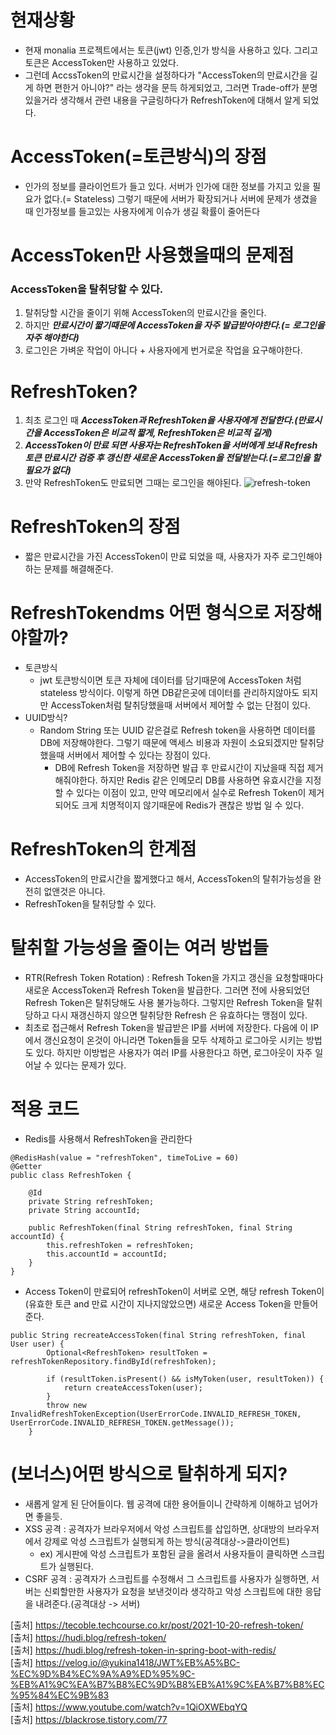 # 현재상황
- 현재 monalia 프로젝트에서는 토큰(jwt) 인증,인가 방식을 사용하고 있다. 그리고 토큰은 AccessToken만 사용하고 있었다.
- 그런데 AccssToken의 만료시간을 설정하다가 "AccessToken의 만료시간을 길게 하면 편한거 아니야?" 라는 생각을 문득 하게되었고, 그러면 Trade-off가 분명 있을거라 생각해서 관련 내용을 구글링하다가 RefreshToken에 대해서 알게 되었다.

# AccessToken(=토큰방식)의 장점
- 인가의 정보를 클라이언트가 들고 있다. 서버가 인가에 대한 정보를 가지고 있을 필요가 없다.(= Stateless) 그렇기 때문에 서버가 확장되거나 서버에 문제가 생겼을 때 인가정보를 들고있는 사용자에게 이슈가 생길 확률이 줄어든다

# AccessToken만 사용했을때의 문제점
### AccessToken을 탈취당할 수 있다.
1. 탈취당할 시간을 줄이기 위해 AccessToken의 만료시간을 줄인다.
2. 하지만 ***만료시간이 짧기때문에 AccessToken을 자주 발급받아야한다.(= 로그인을 자주 해야한다)***
3. 로그인은 가벼운 작업이 아니다 + 사용자에게 번거로운 작업을 요구해야한다.

# RefreshToken?
1. 최초 로그인 때 ***AccessToken과 RefreshToken을 사용자에게 전달한다.(만료시간을 AccessToken은 비교적 짧게, RefreshToken은 비교적 길게)***
2. ***AccessToken이 만료 되면 사용자는 RefreshToken을 서버에게 보내 Refresh 토큰 만료시간 검증 후 갱신한 새로운 AccessToken을 전달받는다.(=로그인을 할 필요가 없다)***
3. 만약 RefreshToken도 만료되면 그때는 로그인을 해야된다.
![refresh-token](https://user-images.githubusercontent.com/22884224/221601387-95b523a2-713c-4418-b811-62a2a12df7f4.png)


# RefreshToken의 장점
- 짧은 만료시간을 가진 AccessToken이 만료 되었을 때, 사용자가 자주 로그인해야하는 문제를 해결해준다.

# RefreshTokendms 어떤 형식으로 저장해야할까?
- 토큰방식
  - jwt 토큰방식이면 토큰 자체에 데이터를 담기때문에 AccessToken 처럼 stateless 방식이다. 이렇게 하면 DB같은곳에 데이터를 관리하지않아도 되지만 AccessToken처럼 탈취당했을때 서버에서 제어할 수 없는 단점이 있다.
- UUID방식?
  - Random String 또는 UUID 같은걸로 Refresh token을 사용하면 데이터를 DB에 저장해야한다. 그렇기 때문에 액세스 비용과 자원이 소요되겠지만 탈취당했을때 서버에서 제어할 수 있다는 장점이 있다. 
    - DB에 Refresh Token을 저장하면 발급 후 만료시간이 지났을때 직접 제거해줘야한다. 하지만 Redis 같은 인메모리 DB를 사용하면 유효시간을 지정할 수 있다는 이점이 있고, 만약 메모리에서 실수로 Refresh Token이 제거되어도 크게 치명적이지 않기때문에 Redis가 괜찮은 방법 일 수 있다.  

# RefreshToken의 한계점
- AccessToken의 만료시간을 짧게했다고 해서, AccessToken의 탈취가능성을 완전히 없앤것은 아니다.
- RefreshToken을 탈취당할 수 있다.

# 탈취할 가능성을 줄이는 여러 방법들
- RTR(Refresh Token Rotation) : Refresh Token을 가지고 갱신을 요청할때마다 새로운 AccessToken과 Refresh Token을 발급한다. 그러면 전에 사용되었던 Refresh Token은 탈취당해도 사용 불가능하다. 그렇지만 Refresh Token을 탈취당하고 다시 재갱신하지 않으면 탈취당한 Refresh 은 유효하다는 맹점이 있다.
- 최초로 접근해서 Refresh Token을 발급받은 IP를 서버에 저장한다. 다음에 이 IP에서 갱신요청이 온것이 아니라면 Token들을 모두 삭제하고 로그아웃 시키는 방법도 있다. 하지만 이방법은 사용자가 여러 IP를 사용한다고 하면, 로그아웃이 자주 일어날 수 있다는 문제가 있다.

# 적용 코드
- Redis를 사용해서 RefreshToken을 관리한다
```
@RedisHash(value = "refreshToken", timeToLive = 60)
@Getter
public class RefreshToken {

    @Id
    private String refreshToken;
    private String accountId;

    public RefreshToken(final String refreshToken, final String accountId) {
        this.refreshToken = refreshToken;
        this.accountId = accountId;
    }
}
```

- Access Token이 만료되어 refreshToken이 서버로 오면, 해당 refresh Token이 (유효한 토큰 and 만료 시간이 지나지않았으면) 새로운 Access Token을 만들어준다.
```
public String recreateAccessToken(final String refreshToken, final User user) {
        Optional<RefreshToken> resultToken = refreshTokenRepository.findById(refreshToken);

        if (resultToken.isPresent() && isMyToken(user, resultToken)) {
            return createAccessToken(user);
        }
        throw new InvalidRefreshTokenException(UserErrorCode.INVALID_REFRESH_TOKEN, UserErrorCode.INVALID_REFRESH_TOKEN.getMessage());
    }
```



# (보너스)어떤 방식으로 탈취하게 되지?
- 새롭게 알게 된 단어들이다. 웹 공격에 대한 용어들이니 간략하게 이해하고 넘어가면 좋을듯.
- XSS 공격 : 공격자가 브라우저에서 악성 스크립트를 삽입하면, 상대방의 브라우저에서 강제로 악성 스크립트가 실행되게 하는 방식(공격대상->클라이언트)
  - ex) 게시판에 악성 스크립트가 포함된 글을 올려서 사용자들이 클릭하면 스크립트가 실행된다.
- CSRF 공격 : 공격자가 스크립트를 수정해서 그 스크립트를 사용자가 실행하면, 서버는 신뢰할만한 사용자가 요청을 보낸것이라 생각하고 악성 스크립트에 대한 응답을 내려준다.(공격대상 -> 서버) 

[출처] https://tecoble.techcourse.co.kr/post/2021-10-20-refresh-token/     
[출처] https://hudi.blog/refresh-token/    
[출처] https://hudi.blog/refresh-token-in-spring-boot-with-redis/    
[출처] https://velog.io/@yukina1418/JWT%EB%A5%BC-%EC%9D%B4%EC%9A%A9%ED%95%9C-%EB%A1%9C%EA%B7%B8%EC%9D%B8%EB%A1%9C%EA%B7%B8%EC%95%84%EC%9B%83    
[출처] https://www.youtube.com/watch?v=1QiOXWEbqYQ   
[출처] https://blackrose.tistory.com/77
